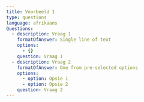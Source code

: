 ```yaml
---
title: Voorbeeld 1
type: questions
language: afrikaans
Questions:
  - description: Vraag 1
    formatOfAnswer: Single line of text
    options:
      - {}
    question: Vraag 1
  - description: Vraag 2
    formatOfAnswer: One from pre-selected options
    options:
      - option: Opsie 1
      - option: Opsie 2
    question: Vraag 2
---
```


